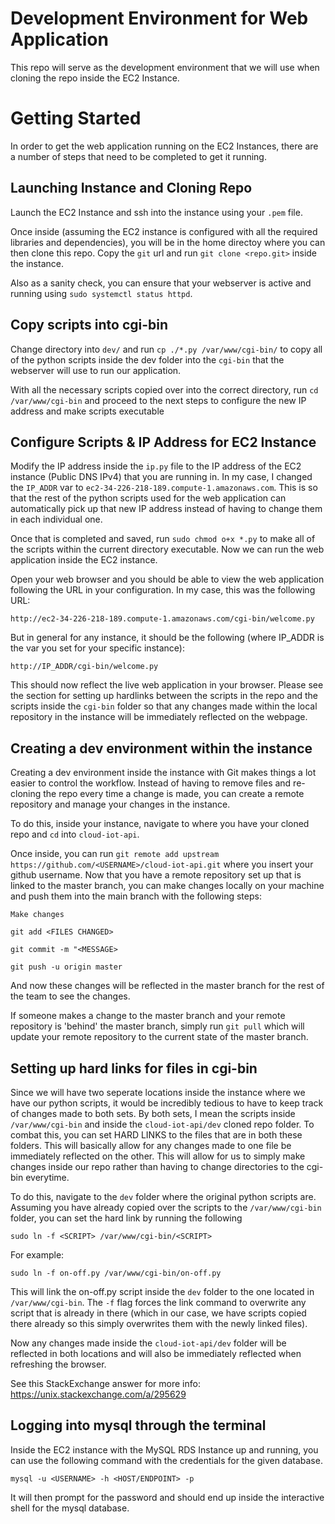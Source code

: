 # Development Environment for Web Application

This repo will serve as the development environment that we will use when cloning the repo inside the EC2 Instance.


# Getting Started

In order to get the web application running on the EC2 Instances, there are a number of steps that need to be completed to get it running.

## Launching Instance and Cloning Repo

Launch the EC2 Instance and ssh into the instance using your `.pem` file.

Once inside (assuming the EC2 instance is configured with all the required libraries and dependencies), you will be in the home directoy where you can then clone this repo. Copy the `git` url and run `git clone <repo.git>` inside the instance.  

Also as a sanity check, you can ensure that your webserver is active and running using `sudo systemctl status httpd`.

## Copy scripts into cgi-bin

Change directory into `dev/` and run `cp ./*.py /var/www/cgi-bin/` to copy all of the python scripts inside the dev folder into the `cgi-bin` that the webserver will use to run our application. 

With all the necessary scripts copied over into the correct directory, run `cd /var/www/cgi-bin` and proceed to the next steps to configure the new IP address and make scripts executable


## Configure Scripts & IP Address for EC2 Instance

Modify the IP address inside the `ip.py` file to the IP address of the EC2 instance (Public DNS IPv4) that you are running in. In my case, I changed the `IP_ADDR` var to `ec2-34-226-218-189.compute-1.amazonaws.com`. This is so that the rest of the python scripts used for the web application can automatically pick up that new IP address instead of having to change them in each individual one.

Once that is completed and saved, run `sudo chmod o+x *.py` to make all of the scripts within the current directory executable. Now we can run the web application inside the EC2 instance.

Open your web browser and you should be able to view the web application following the URL in your configuration. In my case, this was the following URL:

```
http://ec2-34-226-218-189.compute-1.amazonaws.com/cgi-bin/welcome.py
```

But in general for any instance, it should be the following (where IP_ADDR is the var you set for your specific instance):

```
http://IP_ADDR/cgi-bin/welcome.py
```

This should now reflect the live web application in your browser. Please see the section for setting up hardlinks between the scripts in the repo and the scripts inside the `cgi-bin` folder so that any changes made within the local repository in the instance will be immediately reflected on the webpage.


## Creating a dev environment within the instance

Creating a dev environment inside the instance with Git makes things a lot easier to control the workflow. Instead of having to remove files and re-cloning the repo every time a change is made, you can create a remote repository and manage your changes in the instance. 

To do this, inside your instance, navigate to where you have your cloned repo and `cd` into `cloud-iot-api`. 

Once inside, you can run `git remote add upstream https://github.com/<USERNAME>/cloud-iot-api.git` where you insert your github username. Now that you have a remote repository set up that is linked to the master branch, you can make changes locally on your machine and push them into the main branch with the following steps:

`Make changes`

`git add <FILES CHANGED>`

`git commit -m "<MESSAGE>`

`git push -u origin master`

And now these changes will be reflected in the master branch for the rest of the team to see the changes.

If someone makes a change to the master branch and your remote repository is 'behind' the master branch, simply run `git pull` which will update your remote repository to the current state of the master branch. 

## Setting up hard links for files in cgi-bin

Since we will have two seperate locations inside the instance where we have our python scripts, it would be incredibly tedious to have to keep track of changes made to both sets. By both sets, I mean the scripts inside `/var/www/cgi-bin` and inside the `cloud-iot-api/dev` cloned repo folder. To combat this, you can set HARD LINKS to the files that are in both these folders. This will basically allow for any changes made to one file be immediately reflected on the other. This will allow for us to simply make changes inside our repo rather than having to change directories to the cgi-bin everytime. 

To do this, navigate to the `dev` folder where the original python scripts are. Assuming you have already copied over the scripts to the `/var/www/cgi-bin` folder, you can set the hard link by running the following

```
sudo ln -f <SCRIPT> /var/www/cgi-bin/<SCRIPT>
```

For example:

```
sudo ln -f on-off.py /var/www/cgi-bin/on-off.py
```

This will link the on-off.py script inside the `dev` folder to the one located in `/var/www/cgi-bin`. The `-f` flag forces the link command to overwrite any script that is already in there (which in our case, we have scripts copied there already so this simply overwrites them with the newly linked files). 

Now any changes made inside the `cloud-iot-api/dev` folder will be reflected in both locations and will also be immediately reflected when refreshing the browser.

See this StackExchange answer for more info: https://unix.stackexchange.com/a/295629


## Logging into mysql through the terminal

Inside the EC2 instance with the MySQL RDS Instance up and running, you can use the following command with the credentials for the given database.

```
mysql -u <USERNAME> -h <HOST/ENDPOINT> -p
```

It will then prompt for the password and should end up inside the interactive shell for the mysql database.

